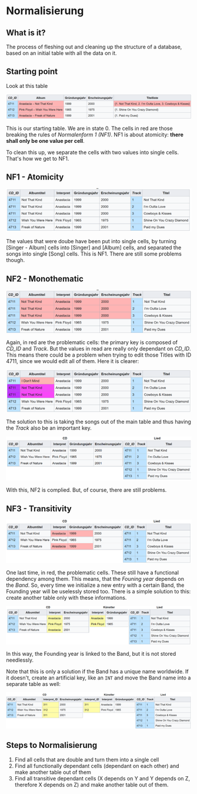 # Normalisierung

## What is it?

The process of fleshing out and cleaning up the structure of a database, based on an initial table with all the data on it.

## Starting point

Look at this table

![Base](../res/img/NF1.png)

This is our starting table. We are in state 0. The cells in red are those breaking the rules of *Normalenform 1 (NF1)*. NF1 is about atomicity: **there shall only be one value per cell**.

To clean this up, we separate the cells with two values into single cells. That's how we get to NF1.

## NF1 - Atomicity

![NF1](../res/img/NF2.png)

The values that were doube have been put into single cells, by turning [Singer - Album] cells into [Singer] and [Album] cells, and separated the songs into single [Song] cells. This is NF1. There are still some problems though.

## NF2 - Monothematic

![NF2](../res/img/NF2.1.png)

Again, in red are the problematic cells: the primary key is composed of *CD_ID* and *Track*. But the values in read are really only dependant on *CD_ID*. This means there could be a problem when trying to edit those Titles with ID 4711, since we would edit all of them. Here it is clearer:

![NF2.1](../res/img/NF2.2.png)

The solution to this is taking the songs out of the main table and thus having the *Track* also be an important key.

![NF2.2](../res/img/NF2.3.png)

With this, NF2 is complied. But, of course, there are still problems.

## NF3 - Transitivity

![NF3](../res/img/NF3.png)

One last time, in red, the problematic cells. These still have a functional dependency among them. This means, that the *Founing year* depends on the *Band*. So, every time we initialize a new entry with a certain Band, the Founding year will be uselessly stored too. There is a simple solution to this: create another table only with these informations.

![NF3.1](../res/img/NF3.1.png)

In this way, the Founding year is linked to the Band, but it is not stored needlessly.

Note that this is only a solution if the Band has a unique name worldwide. If it doesn't, create an artificial key, like an `INT` and move the Band name into a separate table as well:

![NF3.2](../res/img/NF3.2.png)

## Steps to Normalisierung

1. Find all cells that are double and turn them into a single cell
2. Find all functionally dependant cells (dependant on each other) and make another table out of them
3. Find all transitive dependant cells (X depends on Y and Y depends on Z, therefore X depends on Z) and make another table out of them.
